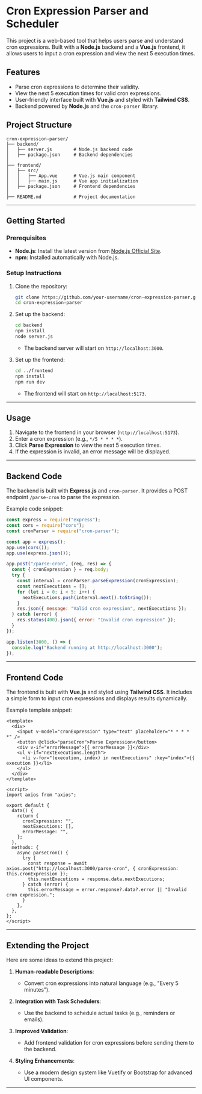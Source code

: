 # Cron Expression Parser and Scheduler

This project is a web-based tool that helps users parse and understand cron expressions. Built with a **Node.js** backend and a **Vue.js** frontend, it allows users to input a cron expression and view the next 5 execution times. 

## Features

- Parse cron expressions to determine their validity.
- View the next 5 execution times for valid cron expressions.
- User-friendly interface built with **Vue.js** and styled with **Tailwind CSS**.
- Backend powered by **Node.js** and the `cron-parser` library.

## Project Structure

```
cron-expression-parser/
├── backend/
│   ├── server.js        # Node.js backend code
│   ├── package.json     # Backend dependencies
│
├── frontend/
│   ├── src/
│   │   ├── App.vue      # Vue.js main component
│   │   ├── main.js      # Vue app initialization
│   ├── package.json     # Frontend dependencies
│
├── README.md            # Project documentation
```

---

## Getting Started

### Prerequisites

- **Node.js**: Install the latest version from [Node.js Official Site](https://nodejs.org/).
- **npm**: Installed automatically with Node.js.

### Setup Instructions

1. Clone the repository:
   ```bash
   git clone https://github.com/your-username/cron-expression-parser.git
   cd cron-expression-parser
   ```

2. Set up the backend:
   ```bash
   cd backend
   npm install
   node server.js
   ```
   - The backend server will start on `http://localhost:3000`.

3. Set up the frontend:
   ```bash
   cd ../frontend
   npm install
   npm run dev
   ```
   - The frontend will start on `http://localhost:5173`.

---

## Usage

1. Navigate to the frontend in your browser (`http://localhost:5173`).
2. Enter a cron expression (e.g., `*/5 * * * *`).
3. Click **Parse Expression** to view the next 5 execution times.
4. If the expression is invalid, an error message will be displayed.

---

## Backend Code

The backend is built with **Express.js** and `cron-parser`. It provides a POST endpoint `/parse-cron` to parse the expression.

Example code snippet:

```javascript
const express = require("express");
const cors = require("cors");
const cronParser = require("cron-parser");

const app = express();
app.use(cors());
app.use(express.json());

app.post("/parse-cron", (req, res) => {
  const { cronExpression } = req.body;
  try {
    const interval = cronParser.parseExpression(cronExpression);
    const nextExecutions = [];
    for (let i = 0; i < 5; i++) {
      nextExecutions.push(interval.next().toString());
    }
    res.json({ message: "Valid cron expression", nextExecutions });
  } catch (error) {
    res.status(400).json({ error: "Invalid cron expression" });
  }
});

app.listen(3000, () => {
  console.log("Backend running at http://localhost:3000");
});
```

---

## Frontend Code

The frontend is built with **Vue.js** and styled using **Tailwind CSS**. It includes a simple form to input cron expressions and displays results dynamically.

Example template snippet:

```vue
<template>
  <div>
    <input v-model="cronExpression" type="text" placeholder="* * * * *" />
    <button @click="parseCron">Parse Expression</button>
    <div v-if="errorMessage">{{ errorMessage }}</div>
    <ul v-if="nextExecutions.length">
      <li v-for="(execution, index) in nextExecutions" :key="index">{{ execution }}</li>
    </ul>
  </div>
</template>

<script>
import axios from "axios";

export default {
  data() {
    return {
      cronExpression: "",
      nextExecutions: [],
      errorMessage: "",
    };
  },
  methods: {
    async parseCron() {
      try {
        const response = await axios.post("http://localhost:3000/parse-cron", { cronExpression: this.cronExpression });
        this.nextExecutions = response.data.nextExecutions;
      } catch (error) {
        this.errorMessage = error.response?.data?.error || "Invalid cron expression.";
      }
    },
  },
};
</script>
```

---

## Extending the Project

Here are some ideas to extend this project:

1. **Human-readable Descriptions**:
   - Convert cron expressions into natural language (e.g., "Every 5 minutes").

2. **Integration with Task Schedulers**:
   - Use the backend to schedule actual tasks (e.g., reminders or emails).

3. **Improved Validation**:
   - Add frontend validation for cron expressions before sending them to the backend.

4. **Styling Enhancements**:
   - Use a modern design system like Vuetify or Bootstrap for advanced UI components.

---
